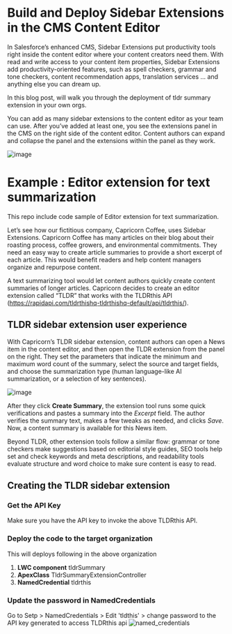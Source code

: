# Build and Deploy Sidebar Extensions in the CMS Content Editor
In Salesforce’s enhanced CMS, Sidebar Extensions put productivity tools right inside the content editor where your content creators need them. With read and write access to your content item properties, Sidebar Extensions add productivity-oriented features, such as spell checkers, grammar and tone checkers, content recommendation apps, translation services ... and anything else you can dream up. 

In this blog post, will walk you through the deployment of tldr summary extension in your own orgs.

You can add as many sidebar extensions to the content editor as your team can use. After you’ve added at least one, you see the extensions panel in the CMS on the right side of the content editor. Content authors can expand and collapse the panel and the extensions within the panel as they work.

![image](https://user-images.githubusercontent.com/59471596/180261517-a8295a30-c4ba-4ef4-a91a-0634ff0a8001.png)

# Example : Editor extension for text summarization
This repo include code sample of Editor extension for text summarization.

Let’s see how our fictitious company, Capricorn Coffee, uses Sidebar Extensions. Capricorn Coffee has many articles on their blog about their roasting process, coffee growers, and environmental commitments. They need an easy way to create article summaries to provide a short excerpt of each article. This would benefit readers and help content managers organize and repurpose content. 

A text summarizing tool would let content authors quickly create content summaries of longer articles. Capricorn decides to create an editor extension called “TLDR” that works with the TLDRthis API (https://rapidapi.com/tldrthishq-tldrthishq-default/api/tldrthis/). 


## TLDR sidebar extension user experience
With Capricorn’s TLDR sidebar extension, content authors can open a News item in the content editor, and then open the TLDR extension from the panel on the right. They set the parameters that indicate the minimum and maximum word count of the summary, select the source and target fields, and choose the summarization type (human language-like AI summarization, or a selection of key sentences). 

![image](https://user-images.githubusercontent.com/59471596/180261499-8b20df9a-bff0-409b-90ad-b53b9e0224c1.png)

After they click **Create Summary**, the extension tool runs some quick verifications and pastes a summary into the *Excerpt* field. The author verifies the summary text, makes a few tweaks as needed, and clicks *Save*. Now, a content summary is available for this News item.

Beyond TLDR, other extension tools follow a similar flow: grammar or tone checkers make suggestions based on editorial style guides, SEO tools help set and check keywords and meta descriptions, and readability tools evaluate structure and word choice to make sure content is easy to read. 

## Creating the TLDR sidebar extension

### Get the API Key
Make sure you have the API key to invoke the above TLDRthis API.

### Deploy the code to the target organization ##
This will deploys following in the above organization
1. **LWC component**  tldrSummary
2. **ApexClass** TldrSummaryExtensionController
3. **NamedCredential** tldrthis

### Update the password in NamedCredentials 
Go to Setp > NamedCredentials > Edit 'tldthis' > change password to the API key generated to access TLDRthis api
![named_credentials](https://user-images.githubusercontent.com/59471596/180263029-d6dc793b-88bd-4391-b846-2c1b75f11fc0.jpg)


